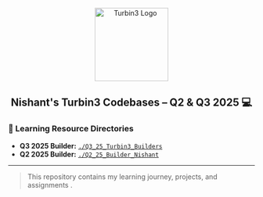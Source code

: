 <p align="center">
  <img src="images/turbin3_logo.png" alt="Turbin3 Logo" width="150" />
</p>

<h2 align="center">Nishant's Turbin3 Codebases – Q2 & Q3 2025 💻</h2>



### 📂 Learning Resource Directories

- **Q3 2025 Builder:** [`./Q3_25_Turbin3_Builders`](./Q3_25_Turbin3_Builders)
- **Q2 2025 Builder:** [`./Q2_25_Builder_Nishant`](./Q2_25_Builder_Nishant)




---

> This repository contains my learning journey, projects, and assignments .
